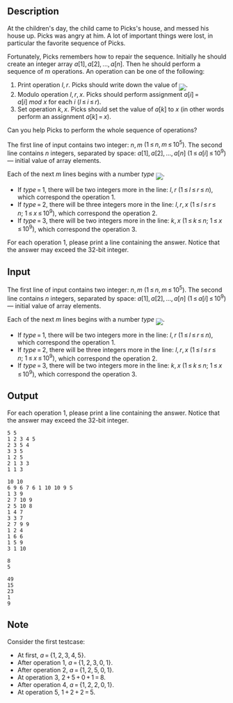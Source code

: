 ## Description

<div><p>At the children's day, the child came to Picks's house, and messed his house up. Picks was angry at him. A lot of important things were lost, in particular the favorite sequence of Picks.</p><p>Fortunately, Picks remembers how to repair the sequence. Initially he should create an integer array <span class="tex-span"><i>a</i>[1], <i>a</i>[2], ..., <i>a</i>[<i>n</i>]</span>. Then he should perform a sequence of <span class="tex-span"><i>m</i></span> operations. An operation can be one of the following:</p><ol> <li> Print operation <span class="tex-span"><i>l</i>, <i>r</i></span>. Picks should write down the value of <img align="middle" class="tex-formula" src="file://iUMGlWvU.png" style="max-width: 100.0%;max-height: 100.0%;">. </li><li> Modulo operation <span class="tex-span"><i>l</i>, <i>r</i>, <i>x</i></span>. Picks should perform assignment <span class="tex-span"><i>a</i>[<i>i</i>] = <i>a</i>[<i>i</i>]&nbsp;<i>mod</i>&nbsp;<i>x</i></span> for each <span class="tex-span"><i>i</i></span> <span class="tex-span">(<i>l</i> ≤ <i>i</i> ≤ <i>r</i>)</span>. </li><li> Set operation <span class="tex-span"><i>k</i>, <i>x</i></span>. Picks should set the value of <span class="tex-span"><i>a</i>[<i>k</i>]</span> to <span class="tex-span"><i>x</i></span> (in other words perform an assignment <span class="tex-span"><i>a</i>[<i>k</i>] = <i>x</i></span>). </li></ol><p>Can you help Picks to perform the whole sequence of operations?</p></div><div class="input-specification"><p>The first line of input contains two integer: <span class="tex-span"><i>n</i>, <i>m</i></span> <span class="tex-span">(1 ≤ <i>n</i>, <i>m</i> ≤ 10<sup class="upper-index">5</sup>)</span>. The second line contains <span class="tex-span"><i>n</i></span> integers, separated by space: <span class="tex-span"><i>a</i>[1], <i>a</i>[2], ..., <i>a</i>[<i>n</i>]&nbsp;(1 ≤ <i>a</i>[<i>i</i>] ≤ 10<sup class="upper-index">9</sup>)</span> — initial value of array elements.</p><p>Each of the next <span class="tex-span"><i>m</i></span> lines begins with a number <span class="tex-span"><i>type</i></span> <img align="middle" class="tex-formula" src="file://JCWSx7h4.png" style="max-width: 100.0%;max-height: 100.0%;">. </p><ul> <li> If <span class="tex-span"><i>type</i> = 1</span>, there will be two integers more in the line: <span class="tex-span"><i>l</i>, <i>r</i>&nbsp;(1 ≤ <i>l</i> ≤ <i>r</i> ≤ <i>n</i>)</span>, which correspond the operation 1. </li><li> If <span class="tex-span"><i>type</i> = 2</span>, there will be three integers more in the line: <span class="tex-span"><i>l</i>, <i>r</i>, <i>x</i>&nbsp;(1 ≤ <i>l</i> ≤ <i>r</i> ≤ <i>n</i>;&nbsp;1 ≤ <i>x</i> ≤ 10<sup class="upper-index">9</sup>)</span>, which correspond the operation 2. </li><li> If <span class="tex-span"><i>type</i> = 3</span>, there will be two integers more in the line: <span class="tex-span"><i>k</i>, <i>x</i>&nbsp;(1 ≤ <i>k</i> ≤ <i>n</i>;&nbsp;1 ≤ <i>x</i> ≤ 10<sup class="upper-index">9</sup>)</span>, which correspond the operation 3. </li></ul></div><div class="output-specification"><p>For each operation 1, please print a line containing the answer. Notice that the answer may exceed the 32-bit integer.</p></div>

## Input

<p>The first line of input contains two integer: <span class="tex-span"><i>n</i>, <i>m</i></span> <span class="tex-span">(1 ≤ <i>n</i>, <i>m</i> ≤ 10<sup class="upper-index">5</sup>)</span>. The second line contains <span class="tex-span"><i>n</i></span> integers, separated by space: <span class="tex-span"><i>a</i>[1], <i>a</i>[2], ..., <i>a</i>[<i>n</i>]&nbsp;(1 ≤ <i>a</i>[<i>i</i>] ≤ 10<sup class="upper-index">9</sup>)</span> — initial value of array elements.</p><p>Each of the next <span class="tex-span"><i>m</i></span> lines begins with a number <span class="tex-span"><i>type</i></span> <img align="middle" class="tex-formula" src="file://JCWSx7h4.png" style="max-width: 100.0%;max-height: 100.0%;">. </p><ul> <li> If <span class="tex-span"><i>type</i> = 1</span>, there will be two integers more in the line: <span class="tex-span"><i>l</i>, <i>r</i>&nbsp;(1 ≤ <i>l</i> ≤ <i>r</i> ≤ <i>n</i>)</span>, which correspond the operation 1. </li><li> If <span class="tex-span"><i>type</i> = 2</span>, there will be three integers more in the line: <span class="tex-span"><i>l</i>, <i>r</i>, <i>x</i>&nbsp;(1 ≤ <i>l</i> ≤ <i>r</i> ≤ <i>n</i>;&nbsp;1 ≤ <i>x</i> ≤ 10<sup class="upper-index">9</sup>)</span>, which correspond the operation 2. </li><li> If <span class="tex-span"><i>type</i> = 3</span>, there will be two integers more in the line: <span class="tex-span"><i>k</i>, <i>x</i>&nbsp;(1 ≤ <i>k</i> ≤ <i>n</i>;&nbsp;1 ≤ <i>x</i> ≤ 10<sup class="upper-index">9</sup>)</span>, which correspond the operation 3. </li></ul>

## Output

<p>For each operation 1, please print a line containing the answer. Notice that the answer may exceed the 32-bit integer.</p>





```input1
5 5
1 2 3 4 5
2 3 5 4
3 3 5
1 2 5
2 1 3 3
1 1 3

```




```input2
10 10
6 9 6 7 6 1 10 10 9 5
1 3 9
2 7 10 9
2 5 10 8
1 4 7
3 3 7
2 7 9 9
1 2 4
1 6 6
1 5 9
3 1 10

```




```output1
8
5

```




```output2
49
15
23
1
9

```



## Note

<p>Consider the first testcase:</p><ul> <li> At first, <span class="tex-span"><i>a</i> = {1, 2, 3, 4, 5}</span>. </li><li> After operation <span class="tex-span">1</span>, <span class="tex-span"><i>a</i> = {1, 2, 3, 0, 1}</span>. </li><li> After operation <span class="tex-span">2</span>, <span class="tex-span"><i>a</i> = {1, 2, 5, 0, 1}</span>. </li><li> At operation <span class="tex-span">3</span>, <span class="tex-span">2 + 5 + 0 + 1 = 8</span>. </li><li> After operation <span class="tex-span">4</span>, <span class="tex-span"><i>a</i> = {1, 2, 2, 0, 1}</span>. </li><li> At operation <span class="tex-span">5</span>, <span class="tex-span">1 + 2 + 2 = 5</span>. <ul></ul></li></ul>
